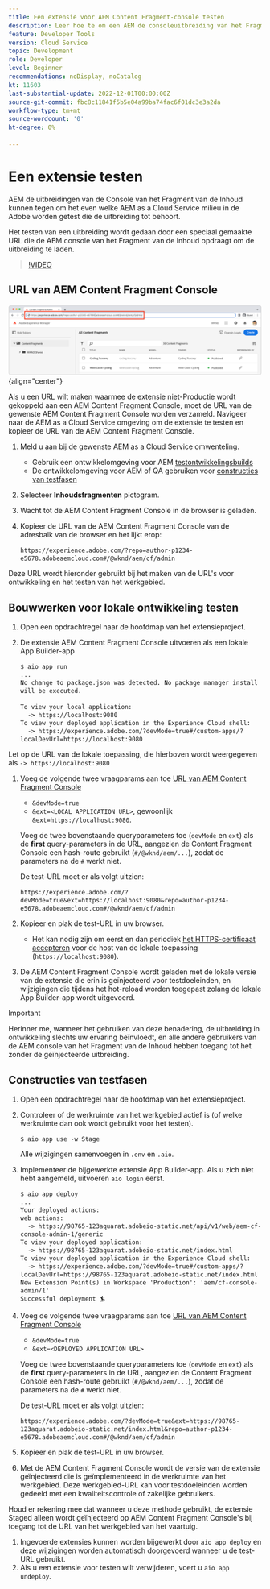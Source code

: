 ```yaml
---
title: Een extensie voor AEM Content Fragment-console testen
description: Leer hoe te om een AEM de consoleuitbreiding van het Fragment van de Inhoud te testen alvorens aan productie op te stellen.
feature: Developer Tools
version: Cloud Service
topic: Development
role: Developer
level: Beginner
recommendations: noDisplay, noCatalog
kt: 11603
last-substantial-update: 2022-12-01T00:00:00Z
source-git-commit: fbc8c11841f5b5e04a99ba74fac6f01dc3e3a2da
workflow-type: tm+mt
source-wordcount: '0'
ht-degree: 0%

---
```



# Een extensie testen

AEM de uitbreidingen van de Console van het Fragment van de Inhoud kunnen tegen om het even welke AEM as a Cloud Service milieu in de Adobe worden getest die de uitbreiding tot behoort.

Het testen van een uitbreiding wordt gedaan door een speciaal gemaakte URL die de AEM console van het Fragment van de Inhoud opdraagt om de uitbreiding te laden.

>[!VIDEO](https://video.tv.adobe.com/v/3412877/?quality=12&learn=on)

## URL van AEM Content Fragment Console

![URL van AEM Content Fragment Console](./assets/test/content-fragment-console-url.png){align="center"}

Als u een URL wilt maken waarmee de extensie niet-Productie wordt gekoppeld aan een AEM Content Fragment Console, moet de URL van de gewenste AEM Content Fragment Console worden verzameld. Navigeer naar de AEM as a Cloud Service omgeving om de extensie te testen en kopieer de URL van de AEM Content Fragment Console.

1. Meld u aan bij de gewenste AEM as a Cloud Service omwenteling.

   + Gebruik een ontwikkelomgeving voor AEM [testontwikkelingsbuilds](#testing-development-builds)
   + De ontwikkelomgeving voor AEM of QA gebruiken voor [constructies van testfasen](#testing-stage-builds)

1. Selecteer __Inhoudsfragmenten__ pictogram.
1. Wacht tot de AEM Content Fragment Console in de browser is geladen.
1. Kopieer de URL van de AEM Content Fragment Console van de adresbalk van de browser en het lijkt erop:

   ```
   https://experience.adobe.com/?repo=author-p1234-e5678.adobeaemcloud.com#/@wknd/aem/cf/admin
   ```

Deze URL wordt hieronder gebruikt bij het maken van de URL&#39;s voor ontwikkeling en het testen van het werkgebied.

## Bouwwerken voor lokale ontwikkeling testen

1. Open een opdrachtregel naar de hoofdmap van het extensieproject.
1. De extensie AEM Content Fragment Console uitvoeren als een lokale App Builder-app

   ```shell
   $ aio app run
   ...
   No change to package.json was detected. No package manager install will be executed.
   
   To view your local application:
     -> https://localhost:9080
   To view your deployed application in the Experience Cloud shell:
     -> https://experience.adobe.com/?devMode=true#/custom-apps/?localDevUrl=https://localhost:9080
   ```

Let op de URL van de lokale toepassing, die hierboven wordt weergegeven als `-> https://localhost:9080`

1. Voeg de volgende twee vraagparams aan toe [URL van AEM Content Fragment Console](#aem-content-fragment-console-url)
   + `&devMode=true`
   + `&ext=<LOCAL APPLICATION URL>`, gewoonlijk `&ext=https://localhost:9080`.

   Voeg de twee bovenstaande queryparameters toe (`devMode` en `ext`) als de __first__ query-parameters in de URL, aangezien de Content Fragment Console een hash-route gebruikt (`#/@wknd/aem/...`), zodat de parameters na de `#` werkt niet.

   De test-URL moet er als volgt uitzien:

   ```
   https://experience.adobe.com/?devMode=true&ext=https://localhost:9080&repo=author-p1234-e5678.adobeaemcloud.com#/@wknd/aem/cf/admin
   ```

1. Kopieer en plak de test-URL in uw browser.

   + Het kan nodig zijn om eerst en dan periodiek [het HTTPS-certificaat accepteren](https://developer.adobe.com/uix/docs/services/aem-cf-console-admin/extension-development/#accepting-the-certificate-first-time-users) voor de host van de lokale toepassing (`https://localhost:9080`).

1. De AEM Content Fragment Console wordt geladen met de lokale versie van de extensie die erin is geïnjecteerd voor testdoeleinden, en wijzigingen die tijdens het hot-reload worden toegepast zolang de lokale App Builder-app wordt uitgevoerd.

>[!IMPORTANT]
>
>Herinner me, wanneer het gebruiken van deze benadering, de uitbreiding in ontwikkeling slechts uw ervaring beïnvloedt, en alle andere gebruikers van de AEM console van het Fragment van de Inhoud hebben toegang tot het zonder de geïnjecteerde uitbreiding.


## Constructies van testfasen

1. Open een opdrachtregel naar de hoofdmap van het extensieproject.
1. Controleer of de werkruimte van het werkgebied actief is (of welke werkruimte dan ook wordt gebruikt voor het testen).

   ```shell
   $ aio app use -w Stage
   ```
   Alle wijzigingen samenvoegen in `.env` en `.aio`.
1. Implementeer de bijgewerkte extensie App Builder-app. Als u zich niet hebt aangemeld, uitvoeren `aio login` eerst.

   ```shell
   $ aio app deploy
   ...
   Your deployed actions:
   web actions:
     -> https://98765-123aquarat.adobeio-static.net/api/v1/web/aem-cf-console-admin-1/generic 
   To view your deployed application:
     -> https://98765-123aquarat.adobeio-static.net/index.html
   To view your deployed application in the Experience Cloud shell:
     -> https://experience.adobe.com/?devMode=true#/custom-apps/?localDevUrl=https://98765-123aquarat.adobeio-static.net/index.html
   New Extension Point(s) in Workspace 'Production': 'aem/cf-console-admin/1'
   Successful deployment 🏄
   ```

1. Voeg de volgende twee vraagparams aan toe [URL van AEM Content Fragment Console](#aem-content-fragment-console-url)
   + `&devMode=true`
   + `&ext=<DEPLOYED APPLICATION URL>`

   Voeg de twee bovenstaande queryparameters toe (`devMode` en `ext`) als de __first__ query-parameters in de URL, aangezien de Content Fragment Console een hash-route gebruikt (`#/@wknd/aem/...`), zodat de parameters na de `#` werkt niet.

   De test-URL moet er als volgt uitzien:

   ```
   https://experience.adobe.com/?devMode=true&ext=https://98765-123aquarat.adobeio-static.net/index.html&repo=author-p1234-e5678.adobeaemcloud.com#/@wknd/aem/cf/admin
   ```

1. Kopieer en plak de test-URL in uw browser.
1. Met de AEM Content Fragment Console wordt de versie van de extensie geïnjecteerd die is geïmplementeerd in de werkruimte van het werkgebied. Deze werkgebied-URL kan voor testdoeleinden worden gedeeld met een kwaliteitscontrole of zakelijke gebruikers.

Houd er rekening mee dat wanneer u deze methode gebruikt, de extensie Staged alleen wordt geïnjecteerd op AEM Content Fragment Console&#39;s bij toegang tot de URL van het werkgebied van het vaartuig.

1. Ingevoerde extensies kunnen worden bijgewerkt door `aio app deploy` en deze wijzigingen worden automatisch doorgevoerd wanneer u de test-URL gebruikt.
1. Als u een extensie voor testen wilt verwijderen, voert u `aio app undeploy`.




